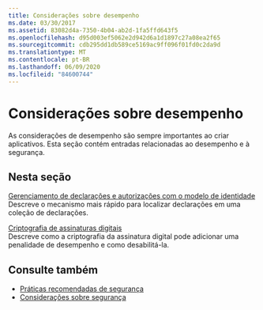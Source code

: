 ```yaml
---
title: Considerações sobre desempenho
ms.date: 03/30/2017
ms.assetid: 83082d4a-7350-4b04-ab2d-1fa5ffd643f5
ms.openlocfilehash: d95d003ef5062e2d942d6a1d1897c27a08ea2f65
ms.sourcegitcommit: cdb295dd1db589ce5169ac9ff096f01fd0c2da9d
ms.translationtype: MT
ms.contentlocale: pt-BR
ms.lasthandoff: 06/09/2020
ms.locfileid: "84600744"
---
```

# <a name="performance-considerations"></a>Considerações sobre desempenho
As considerações de desempenho são sempre importantes ao criar aplicativos. Esta seção contém entradas relacionadas ao desempenho e à segurança.  
  
## <a name="in-this-section"></a>Nesta seção  
 [Gerenciamento de declarações e autorizações com o modelo de identidade](managing-claims-and-authorization-with-the-identity-model.md)  
 Descreve o mecanismo mais rápido para localizar declarações em uma coleção de declarações.  
  
 [Criptografia de assinaturas digitais](encryption-of-digital-signatures.md)  
 Descreve como a criptografia da assinatura digital pode adicionar uma penalidade de desempenho e como desabilitá-la.  
  
## <a name="see-also"></a>Consulte também

- [Práticas recomendadas de segurança](best-practices-for-security-in-wcf.md)
- [Considerações sobre segurança](security-considerations-in-wcf.md)
